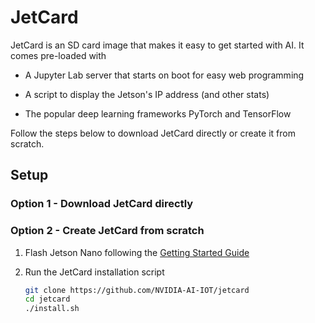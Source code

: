 # JetCard

JetCard is an SD card image that makes it easy to get started with AI.  It comes pre-loaded with

* A Jupyter Lab server that starts on boot for easy web programming

* A script to display the Jetson's IP address (and other stats)
* The popular deep learning frameworks PyTorch and TensorFlow

Follow the steps below to download JetCard directly or create it from scratch.

## Setup

### Option 1 - Download JetCard directly

### Option 2 - Create JetCard from scratch

1. Flash Jetson Nano following the [Getting Started Guide](https://developer.nvidia.com/embedded/learn/get-started-jetson-nano-devkit)

2. Run the JetCard installation script

    ```bash
    git clone https://github.com/NVIDIA-AI-IOT/jetcard
    cd jetcard
    ./install.sh 
    ```
